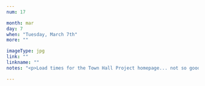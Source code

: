 ```yaml
---
num: 17

month: mar
day: 7
when: "Tuesday, March 7th"
more: ""

imageType: jpg
link: ""
linkname: ""
notes: "<p>Load times for the Town Hall Project homepage... not so good.</p>"

---
```

